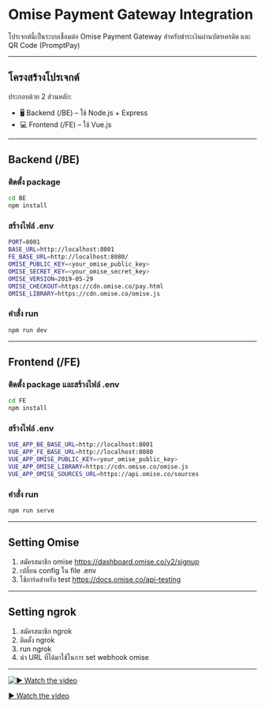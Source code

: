# Omise Payment Gateway Integration

โปรเจกต์นี้เป็นระบบเชื่อมต่อ Omise Payment Gateway สำหรับชำระเงินผ่านบัตรเครดิต และ QR Code (PromptPay)

---

## โครงสร้างโปรเจกต์

ประกอบด้วย 2 ส่วนหลัก:

- 🖥 Backend (/BE) – ใช้ Node.js + Express  
- 💻 Frontend (/FE) – ใช้ Vue.js

---

## Backend (/BE)

### ติดตั้ง package 

```bash
cd BE
npm install
````

### สร้างไฟล์ .env
```bash
PORT=8001
BASE_URL=http://localhost:8001
FE_BASE_URL=http://localhost:8080/
OMISE_PUBLIC_KEY=<your_omise_public_key>
OMISE_SECRET_KEY=<your_omise_secret_key>
OMISE_VERSION=2019-05-29
OMISE_CHECKOUT=https://cdn.omise.co/pay.html
OMISE_LIBRARY=https://cdn.omise.co/omise.js
````

### คำสั่ง run
```bash
npm run dev
````

---

## Frontend (/FE)

### ติดตั้ง package และสร้างไฟล์ .env

```bash
cd FE
npm install
````

### สร้างไฟล์ .env
```bash
VUE_APP_BE_BASE_URL=http://localhost:8001
VUE_APP_FE_BASE_URL=http://localhost:8080
VUE_APP_OMISE_PUBLIC_KEY=<your_omise_public_key>
VUE_APP_OMISE_LIBRARY=https://cdn.omise.co/omise.js
VUE_APP_OMISE_SOURCES_URL=https://api.omise.co/sources
````

### คำสั่ง run
```bash
npm run serve
````

---

## Setting Omise
1. สมัครสมาชิก omise
    https://dashboard.omise.co/v2/signup
2. เปลี่ยน config ใน file .env
3. ใช้การ์ดสำหรับ test
    https://docs.omise.co/api-testing

---

## Setting ngrok
1. สมัครสมาชิก ngrok
2. ติดตั้ง ngrok
3. run ngrok
4. นำ URL ที่ได้มาใช้ในการ set webhook omise


---
[![▶️ Watch the video]((./public/shoping-web-prevideo.png))](https://github.com/RocketGoose008/repo/raw/main/public/shoping-web-prevideo.mp4)


[▶️ Watch the video](./shoping-web-prevideo.mp4)
